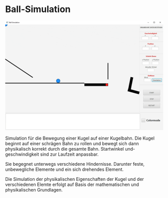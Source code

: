 # Ball-Simulation


![](https://github.com/dome385/Ball-Simulation/blob/main/Recording%202023-11-17%20at%2023.57.57.gif)

Simulation für die Bewegung einer Kugel auf einer Kugelbahn.
Die Kugel beginnt auf einer schrägen Bahn zu rollen und bewegt sich dann physikalisch korrekt durch die gesamte Bahn.
Startwinkel und- geschwindigkeit sind zur Laufzeit anpassbar.

Sie begegnet unterwegs verschiedene Hindernisse. Darunter feste, unbewegliche Elemente und ein sich drehendes Element.


Die Simulation der physikalischen Eigenschaften der Kugel und der verschiedenen Elemte erfolgt auf Basis der mathematischen und physikalischen Grundlagen.
